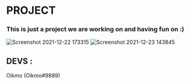# PROJECT

### This is just a project we are working on and having fun on :)

![Screenshot 2021-12-22 173315](https://user-images.githubusercontent.com/78755068/147254703-da2f30e6-d457-4707-8431-ad2ff635057e.png) 
![Screenshot 2021-12-23 143845](https://user-images.githubusercontent.com/78755068/147255163-00922fce-7a43-43ae-ba6e-7a6cb055aaf3.png)

## DEVS :

Oikmo (Oikmo#9889)
